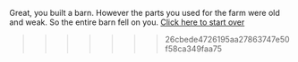 Great, you built a barn. However the parts you used for the farm were old and weak. So the entire barn fell on you. [Click here to start over](../README.md)
>>>>>>> 26cbede4726195aa27863747e50f58ca349faa75
